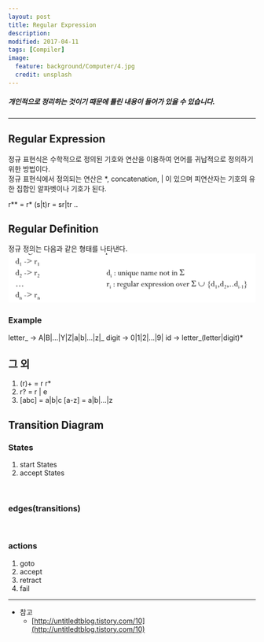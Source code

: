 ```yaml
---
layout: post
title: Regular Expression
description:
modified: 2017-04-11
tags: [Compiler]
image:
  feature: background/Computer/4.jpg
  credit: unsplash
---
```

#####  개인적으로 정리하는 것이기 때문에 틀린 내용이 들어가 있을 수 있습니다.
---

## Regular Expression
정규 표현식은 수학적으로 정의된 기호와 연산을 이용하여 언어를 귀납적으로 정의하기 위한 방법이다.<br/>
정규 표현식에서 정의되는 연산은 *, concatenation, | 이 있으며 피연산자는 기호의 유한 집합인 알파벳이나 기호가 된다.<br/>

r** = r*
(s|t)r = sr|tr
..

## Regular Definition
정규 정의는 다음과 같은 형태를 나타낸다.
![regulardef](/images/compiler/regulardef.png)

### Example
letter_ -> A|B|...|Y|Z|a|b|...|z|_
digit -> 0|1|2|...|9|
id -> letter_(letter|digit)*

## 그 외
1. (r)+ = r r*
2. r? = r \| e
3. [abc] = a\|b\|c
    [a-z] = a\|b\|...\|z

## Transition Diagram
### States
1. start States
2. accept States
<br/>

### edges(transitions)
<br/> 

### actions
1. goto
2. accept
3. retract
4. fail


---
* 참고
    * [http://untitledtblog.tistory.com/10](http://untitledtblog.tistory.com/10)
